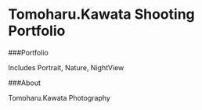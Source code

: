 Tomoharu.Kawata Shooting Portfolio
====================

###Portfolio

Includes Portrait, Nature, NightView

###About

Tomoharu.Kawata Photography
